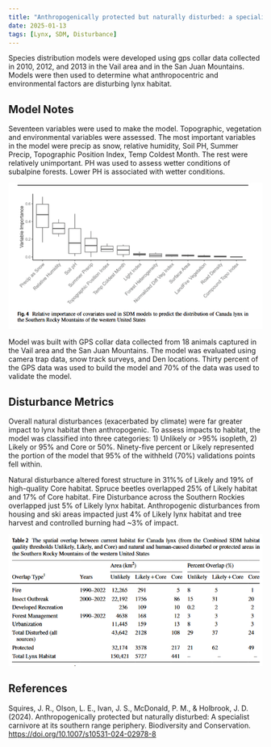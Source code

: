 ```yaml
---
title: "Anthropogenically protected but naturally disturbed: a specialist carnivore at its southern range periphery"
date: 2025-01-13
tags: [Lynx, SDM, Disturbance]
---
```


Species distribution models were developed using gps collar data collected in 2010, 2012, and 2013 in the Vail area and in the San Juan Mountains. Models were then used to determine what anthropocentric and environmental factors are disturbing lynx habitat.

## Model Notes

Seventeen variables were used to make the model. Topographic, vegetation and environmental variables were assessed. The most important variables in the model were precip as snow, relative humidity, Soil PH, Summer Precip, Topographic Position Index, Temp Coldest Month. The rest were relatively unimportant. PH was used to assess wetter conditions of subalpine forests. Lower PH is associated with wetter conditions.

![Variable importance for the ensemble model.](./images/2024_squires_et_al_var_imp.png)

Model was built with GPS collar data collected from 18 animals captured in the Vail area and the San Juan Mountains. The model was evaluated using camera trap data, snow track surveys, and Den locations. Thirty percent of the GPS data was used to build the model and 70% of the data was used to validate the model.

## Disturbance Metrics

Overall natural disturbances (exacerbated by climate) were far greater impact to lynx habitat then anthropogenic. To assess impacts to habitat, the model was classified into three categories: 1) Unlikely or >95% isopleth, 2) Likely or 95% and Core or 50%. Ninety-five percent or Likely represented the portion of the model that 95% of the withheld (70%) validations points fell within.

Natural disturbance altered forest structure in 31%% of Likely and 19% of high-quality Core habitat. Spruce beetles overlapped 25% of Likely habitat and 17% of Core habitat. Fire Disturbance across the Southern Rockies overlapped just 5% of Likely lynx habitat. Anthropogenic disturbances from housing and ski areas impacted just 4% of Likely lynx habitat and tree harvest and controlled burning had ~3% of impact.

![Disturbance numbers by habitat category](./images/2024_squires_et_al_disturb_nums.png)

## References

Squires, J. R., Olson, L. E., Ivan, J. S., McDonald, P. M., & Holbrook, J. D. (2024). Anthropogenically protected but naturally disturbed: A specialist carnivore at its southern range periphery. Biodiversity and Conservation. https://doi.org/10.1007/s10531-024-02978-8
